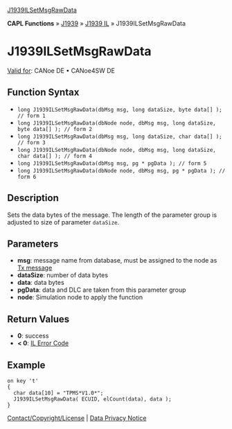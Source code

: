 [J1939ILSetMsgRawData](../../../../../../CANoeDEFamily.htm#Topics/CAPLFunctions/J1939/J1939InteractionLayer/Functions/CAPLfunctionJ1939ILSetMsgRawData.md)

**CAPL Functions** » [J1939](../../CAPLfunctionsJ1939StartPage.md) » [J1939 IL](../CAPLfunctionsJ1939ILOverview.md) » J1939ILSetMsgRawData

# J1939ILSetMsgRawData

[Valid for](../../../../Shared/FeatureAvailability.md): CANoe DE • CANoe4SW DE

## Function Syntax

- `long J1939ILSetMsgRawData(dbMsg msg, long dataSize, byte data[] ); // form 1`
- `long J1939ILSetMsgRawData(dbNode node, dbMsg msg, long dataSize, byte data[] ); // form 2`
- `long J1939ILSetMsgRawData(dbMsg msg, long dataSize, char data[] ); // form 3`
- `long J1939ILSetMsgRawData(dbNode node, dbMsg msg, long dataSize, char data[] ); // form 4`
- `long J1939ILSetMsgRawData(dbMsg msg, pg * pgData ); // form 5`
- `long J1939ILSetMsgRawData(dbNode node, dbMsg msg, pg * pgData ); // form 6`

## Description

Sets the data bytes of the message. The length of the parameter group is adjusted to size of parameter `dataSize`.

## Parameters

- **msg**: message name from database, must be assigned to the node as [Tx message](../../../../CANoeCANalyzer/J1939/j1939IL/j1939ILConfigureDB.md)
- **dataSize**: number of data bytes
- **data**: data bytes
- **pgData**: data and DLC are taken from this parameter group
- **node**: Simulation node to apply the function

## Return Values

- **0**: success
- **< 0**: [IL Error Code](../../../CAPLfunctionsISOj1939ErrorCodes.md)

## Example

```plaintext
on key 't'
{
  char data[10] = "TPMS*V1.0*";
  J1939ILSetMsgRawData( ECUID, elCount(data), data );
}
```

[Contact/Copyright/License](../../../../Shared/ContactCopyrightLicense.md) | [Data Privacy Notice](https://www.vector.com/int/en/company/get-info/privacy-policy/)
